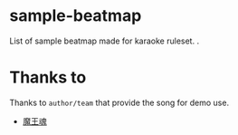 # sample-beatmap
List of sample beatmap made for karaoke ruleset.
.
# Thanks to 
Thanks to `author/team` that provide the song for demo use.
- [魔王魂](https://maoudamashii.jokersounds.com/)
